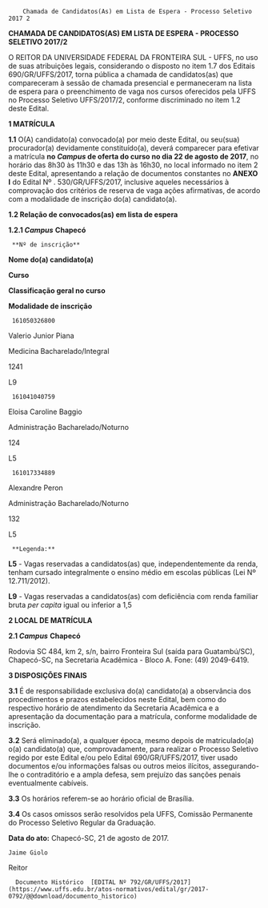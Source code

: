         Chamada de Candidatos(As) em Lista de Espera - Processo Seletivo 2017 2  

**CHAMADA DE CANDIDATOS(AS) EM LISTA DE ESPERA - PROCESSO SELETIVO 2017/2**

  

 O REITOR DA UNIVERSIDADE FEDERAL DA FRONTEIRA SUL - UFFS, no uso de suas atribuições legais, considerando o disposto no item 1.7 dos Editais 690/GR/UFFS/2017, torna pública a chamada de candidatos(as) que compareceram à sessão de chamada presencial e permaneceram na lista de espera para o preenchimento de vaga nos cursos oferecidos pela UFFS no Processo Seletivo UFFS/2017/2, conforme discriminado no item 1.2 deste Edital.

  

 **1 MATRÍCULA**

 **1.1** O(A) candidato(a) convocado(a) por meio deste Edital, ou seu(sua) procurador(a) devidamente constituído(a), deverá comparecer para efetivar a matrícula **no *Campus* de oferta do curso no dia 22 de agosto de 2017**, no horário das 8h30 às 11h30 e das 13h às 16h30, no local informado no item 2 deste Edital, apresentando a relação de documentos constantes no **ANEXO I** do Edital Nº . 530/GR/UFFS/2017, inclusive aqueles necessários à comprovação dos critérios de reserva de vaga ações afirmativas, de acordo com a modalidade de inscrição do(a) candidato(a).

 **1.2 Relação de convocados(as) em lista de espera**

 **1.2.1 *Campus*** **Chapecó**

     **Nº de inscrição**

   **Nome do(a) candidato(a)**

   **Curso**

   **Classificação geral no curso**

   **Modalidade de inscrição**

     161050326800

   Valerio Junior Piana

   Medicina Bacharelado/Integral

   1241

   L9

     161041040759

   Eloisa Caroline Baggio

   Administração Bacharelado/Noturno

   124

   L5

     161017334889

   Alexandre Peron

   Administração Bacharelado/Noturno

   132

   L5

     **Legenda:**

 **L5** - Vagas reservadas a candidatos(as) que, independentemente da renda, tenham cursado integralmente o ensino médio em escolas públicas (Lei Nº 12.711/2012).

 **L9** - Vagas reservadas a candidatos(as) com deficiência com renda familiar bruta *per capita* igual ou inferior a 1,5

  **2 LOCAL DE MATRÍCULA**

 **2.1 *Campus*** **Chapecó**

 Rodovia SC 484, km 2, s/n, bairro Fronteira Sul (saída para Guatambú/SC), Chapecó-SC, na Secretaria Acadêmica - Bloco A. Fone: (49) 2049-6419.

  **3 DISPOSIÇÕES FINAIS**

 **3.1** É de responsabilidade exclusiva do(a) candidato(a) a observância dos procedimentos e prazos estabelecidos neste Edital, bem como do respectivo horário de atendimento da Secretaria Acadêmica e a apresentação da documentação para a matrícula, conforme modalidade de inscrição.

 **3.2** Será eliminado(a), a qualquer época, mesmo depois de matriculado(a) o(a) candidato(a) que, comprovadamente, para realizar o Processo Seletivo regido por este Edital e/ou pelo Edital 690/GR/UFFS/2017, tiver usado documentos e/ou informações falsas ou outros meios ilícitos, assegurando-lhe o contraditório e a ampla defesa, sem prejuízo das sanções penais eventualmente cabíveis.

 **3.3** Os horários referem-se ao horário oficial de Brasília.

 **3.4** Os casos omissos serão resolvidos pela UFFS, Comissão Permanente do Processo Seletivo Regular da Graduação.

   **Data do ato:** Chapecó-SC, 21 de agosto de 2017.   
 

    Jaime Giolo   
 Reitor 

      Documento Histórico  [EDITAL Nº 792/GR/UFFS/2017](https://www.uffs.edu.br/atos-normativos/edital/gr/2017-0792/@@download/documento_historico)     
      